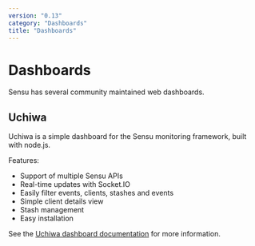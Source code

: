 ```yaml
---
version: "0.13"
category: "Dashboards"
title: "Dashboards"
---
```


# Dashboards

Sensu has several community maintained web dashboards.

## Uchiwa

Uchiwa is a simple dashboard for the Sensu monitoring framework, built
with node.js.

Features:

- Support of multiple Sensu APIs
- Real-time updates with Socket.IO
- Easily filter events, clients, stashes and events
- Simple client details view
- Stash management
- Easy installation

See the [Uchiwa dashboard documentation](dashboards_uchiwa) for more
information.
